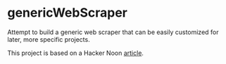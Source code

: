 # genericWebScraper
Attempt to build a generic web scraper that can be easily customized for later, more specific projects.

This project is based on a Hacker Noon [article](https://hackernoon.com/building-a-web-scraper-from-start-to-finish-bb6b95388184).